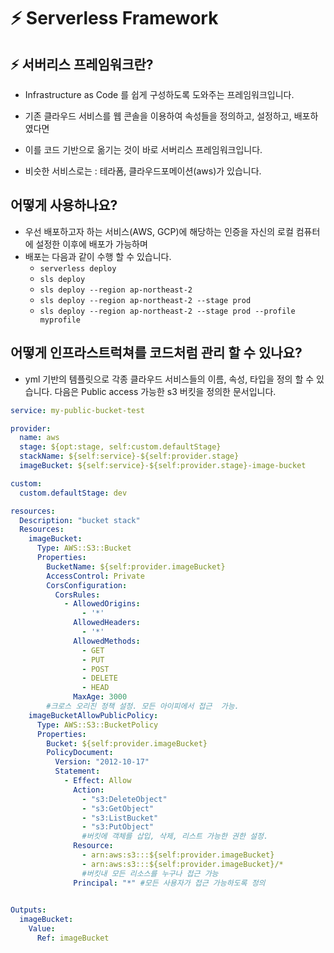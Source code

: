 # ⚡️ Serverless Framework

## ⚡️ 서버리스 프레임워크란?

- Infrastructure as Code 를 쉽게 구성하도록 도와주는 프레임워크입니다.

- 기존 클라우드 서비스를 웹 콘솔을 이용하여 속성들을 정의하고, 설정하고, 배포하였다면
- 이를 코드 기반으로 옮기는 것이 바로 서버리스 프레임워크입니다.

- 비슷한 서비스로는 : 테라폼, 클라우드포메이션(aws)가 있습니다.

## 어떻게 사용하나요?

- 우선 배포하고자 하는 서비스(AWS, GCP)에 해당하는 인증을 자신의 로컬 컴퓨터에 설정한 이후에 배포가 가능하며
- 배포는 다음과 같이 수행 할 수 있습니다.
    - `serverless deploy`
    - `sls deploy`
    - `sls deploy --region ap-northeast-2`
    - `sls deploy --region ap-northeast-2 --stage prod`
    - `sls deploy --region ap-northeast-2 --stage prod --profile myprofile`

## 어떻게 인프라스트럭쳐를 코드처럼 관리 할 수 있나요?

- yml 기반의 템플릿으로 각종 클라우드 서비스들의 이름, 속성, 타입을 정의 할 수 있습니다. 다음은 Public access 가능한 s3 버킷을 정의한 문서입니다.

```yml
service: my-public-bucket-test

provider:
  name: aws
  stage: ${opt:stage, self:custom.defaultStage}
  stackName: ${self:service}-${self:provider.stage}
  imageBucket: ${self:service}-${self:provider.stage}-image-bucket

custom:
  custom.defaultStage: dev

resources:
  Description: "bucket stack"
  Resources:
    imageBucket:
      Type: AWS::S3::Bucket
      Properties:
        BucketName: ${self:provider.imageBucket}
        AccessControl: Private
        CorsConfiguration:
          CorsRules:
            - AllowedOrigins:
                - '*'
              AllowedHeaders:
                - '*'
              AllowedMethods:
                - GET
                - PUT
                - POST
                - DELETE
                - HEAD
              MaxAge: 3000
        #크로스 오리진 정책 설정. 모든 아이피에서 접근  가능.
    imageBucketAllowPublicPolicy:
      Type: AWS::S3::BucketPolicy
      Properties:
        Bucket: ${self:provider.imageBucket}
        PolicyDocument:
          Version: "2012-10-17"
          Statement:
            - Effect: Allow
              Action:
                - "s3:DeleteObject"
                - "s3:GetObject"
                - "s3:ListBucket"
                - "s3:PutObject"
                #버킷에 객체를 삽입, 삭제, 리스트 가능한 권한 설정.
              Resource:
                - arn:aws:s3:::${self:provider.imageBucket}
                - arn:aws:s3:::${self:provider.imageBucket}/*
                #버킷내 모든 리소스를 누구나 접근 가능
              Principal: "*" #모든 사용자가 접근 가능하도록 정의
          

Outputs:
  imageBucket:
    Value:
      Ref: imageBucket
```